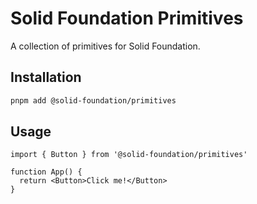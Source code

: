 # Solid Foundation Primitives

A collection of primitives for Solid Foundation.

## Installation

```bash
pnpm add @solid-foundation/primitives
```

## Usage

```tsx
import { Button } from '@solid-foundation/primitives'

function App() {
  return <Button>Click me!</Button>
}
```
